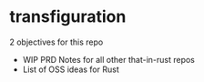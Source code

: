 
# transfiguration

2 objectives for this repo

- WIP PRD Notes for all other that-in-rust repos
- List of OSS ideas for Rust
